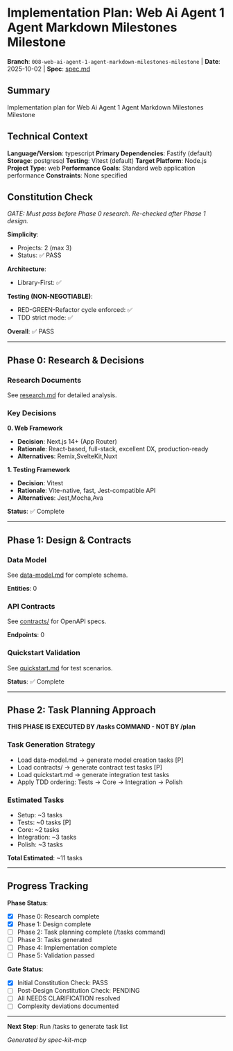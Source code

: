 # Implementation Plan: Web Ai Agent 1 Agent Markdown Milestones Milestone

**Branch**: `008-web-ai-agent-1-agent-markdown-milestones-milestone` | **Date**: 2025-10-02 | **Spec**: [spec.md](./spec.md)

## Summary
Implementation plan for Web Ai Agent 1 Agent Markdown Milestones Milestone

## Technical Context
**Language/Version**: typescript
**Primary Dependencies**: Fastify (default)
**Storage**: postgresql
**Testing**: Vitest (default)
**Target Platform**: Node.js
**Project Type**: web
**Performance Goals**: Standard web application performance
**Constraints**: None specified

## Constitution Check
*GATE: Must pass before Phase 0 research. Re-checked after Phase 1 design.*

**Simplicity**:
- Projects: 2 (max 3)
- Status: ✅ PASS

**Architecture**:
- Library-First: ✅

**Testing (NON-NEGOTIABLE)**:
- RED-GREEN-Refactor cycle enforced: ✅
- TDD strict mode: ✅

**Overall**: ✅ PASS


---

## Phase 0: Research & Decisions

### Research Documents
See [research.md](./research.md) for detailed analysis.

### Key Decisions
**0. Web Framework**
- **Decision**: Next.js 14+ (App Router)
- **Rationale**: React-based, full-stack, excellent DX, production-ready
- **Alternatives**: Remix,SvelteKit,Nuxt

**1. Testing Framework**
- **Decision**: Vitest
- **Rationale**: Vite-native, fast, Jest-compatible API
- **Alternatives**: Jest,Mocha,Ava


**Status**: ✅ Complete

---

## Phase 1: Design & Contracts

### Data Model
See [data-model.md](./data-model.md) for complete schema.

**Entities**: 0

### API Contracts
See [contracts/](./contracts/) for OpenAPI specs.

**Endpoints**: 0

### Quickstart Validation
See [quickstart.md](./quickstart.md) for test scenarios.

**Status**: ✅ Complete

---

## Phase 2: Task Planning Approach

**THIS PHASE IS EXECUTED BY /tasks COMMAND - NOT BY /plan**

### Task Generation Strategy
- Load data-model.md → generate model creation tasks [P]
- Load contracts/ → generate contract test tasks [P]
- Load quickstart.md → generate integration test tasks
- Apply TDD ordering: Tests → Core → Integration → Polish

### Estimated Tasks
- Setup: ~3 tasks
- Tests: ~0 tasks [P]
- Core: ~2 tasks
- Integration: ~3 tasks
- Polish: ~3 tasks

**Total Estimated**: ~11 tasks

---

## Progress Tracking

**Phase Status**:
- [x] Phase 0: Research complete
- [x] Phase 1: Design complete
- [ ] Phase 2: Task planning complete (/tasks command)
- [ ] Phase 3: Tasks generated
- [ ] Phase 4: Implementation complete
- [ ] Phase 5: Validation passed

**Gate Status**:
- [x] Initial Constitution Check: PASS
- [ ] Post-Design Constitution Check: PENDING
- [ ] All NEEDS CLARIFICATION resolved
- [ ] Complexity deviations documented

---

**Next Step**: Run /tasks to generate task list

*Generated by spec-kit-mcp*
